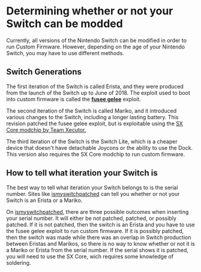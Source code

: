 # Determining whether or not your Switch can be modded

Currently, all versions of the Nintendo Switch can be modified in order to run Custom Firmware. However, depending on the age of your Nintendo Switch, you may have to use different methods.

## Switch Generations

The first iteration of the Switch is called Erista, and they were produced from the launch of the Switch up to June of 2018. The exploit used to boot into custom firmware is called the [**fusee gelee**](../switch-exploits/fusee-gelee.md) exploit. 

The second iteration of the Switch is called Mariko, and it introduced various changes to the Switch, including a longer lasting battery. This revision patched the fusee gelee exploit, but is exploitable using the [SX Core modchip by Team Xecutor.](../switch-exploits/sx-core.md)

The third iteration of the Switch is the Switch Lite, which is a cheaper device that doesn't have detachable Joycons or the ability to use the Dock. This version also requires the SX Core modchip to run custom firmware.

## How to tell what iteration your Switch is

The best way to tell what iteration your Switch belongs to is the serial number. Sites like [ismyswitchpatched](https://ismyswitchpatched.com/) can tell you whether or not your Switch is an Erista or a Mariko. 

On [ismyswitchpatched](https://ismyswitchpatched.com/), there are three possible outcomes when inserting your serial number. It will either be not patched, patched, or possibly patched. If it is not patched, then the switch is an Erista and you have to use the fusee gelee exploit to run custom firmware. If it is possibly patched, then the switch was made while there was an overlap in Switch production between Eristas and Marikos, so there is no way to know whether or not it is a Mariko or Erista from the serial number. If the serial shows it is patched, you will need to use the SX Core, wich requires some knowledge of soldering. 





